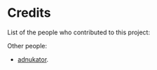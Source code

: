 # Credits

List of the people who contributed to this project:

<!-- ALL-CONTRIBUTORS-BADGE:START - Do not remove or modify this section -->

<!-- ALL-CONTRIBUTORS-BADGE:END --> 

Other people:

- [adnukator](https://www.reddit.com/user/adnukator).